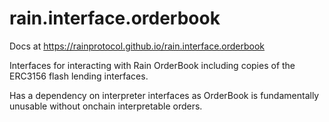 # rain.interface.orderbook

Docs at https://rainprotocol.github.io/rain.interface.orderbook

Interfaces for interacting with Rain OrderBook including copies of the ERC3156
flash lending interfaces.

Has a dependency on interpreter interfaces as OrderBook is fundamentally unusable
without onchain interpretable orders.